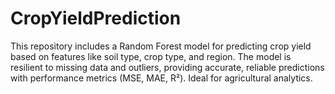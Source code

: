 # CropYieldPrediction
This repository includes a Random Forest model for predicting crop yield based on features like soil type, crop type, and region. The model is resilient to missing data and outliers, providing accurate, reliable predictions with performance metrics (MSE, MAE, R²). Ideal for agricultural analytics.
